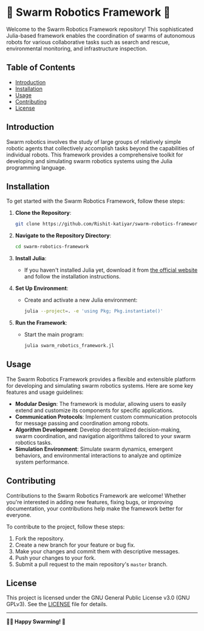 # 🤖 Swarm Robotics Framework 🚀

Welcome to the Swarm Robotics Framework repository! This sophisticated Julia-based framework enables the coordination of swarms of autonomous robots for various collaborative tasks such as search and rescue, environmental monitoring, and infrastructure inspection.

## Table of Contents
- [Introduction](#introduction)
- [Installation](#installation)
- [Usage](#usage)
- [Contributing](#contributing)
- [License](#license)

## Introduction

Swarm robotics involves the study of large groups of relatively simple robotic agents that collectively accomplish tasks beyond the capabilities of individual robots. This framework provides a comprehensive toolkit for developing and simulating swarm robotics systems using the Julia programming language.

## Installation

To get started with the Swarm Robotics Framework, follow these steps:

1. **Clone the Repository**: 
   ```bash
   git clone https://github.com/Rishit-katiyar/swarm-robotics-framework.git
   ```

2. **Navigate to the Repository Directory**:
   ```bash
   cd swarm-robotics-framework
   ```

3. **Install Julia**: 
   - If you haven't installed Julia yet, download it from [the official website](https://julialang.org/downloads/) and follow the installation instructions.

4. **Set Up Environment**:
   - Create and activate a new Julia environment:
     ```bash
     julia --project=. -e 'using Pkg; Pkg.instantiate()'
     ```

5. **Run the Framework**:
   - Start the main program:
     ```bash
     julia swarm_robotics_framework.jl
     ```

## Usage

The Swarm Robotics Framework provides a flexible and extensible platform for developing and simulating swarm robotics systems. Here are some key features and usage guidelines:

- **Modular Design**: The framework is modular, allowing users to easily extend and customize its components for specific applications.
- **Communication Protocols**: Implement custom communication protocols for message passing and coordination among robots.
- **Algorithm Development**: Develop decentralized decision-making, swarm coordination, and navigation algorithms tailored to your swarm robotics tasks.
- **Simulation Environment**: Simulate swarm dynamics, emergent behaviors, and environmental interactions to analyze and optimize system performance.

## Contributing

Contributions to the Swarm Robotics Framework are welcome! Whether you're interested in adding new features, fixing bugs, or improving documentation, your contributions help make the framework better for everyone.

To contribute to the project, follow these steps:

1. Fork the repository.
2. Create a new branch for your feature or bug fix.
3. Make your changes and commit them with descriptive messages.
4. Push your changes to your fork.
5. Submit a pull request to the main repository's `master` branch.

## License

This project is licensed under the GNU General Public License v3.0 (GNU GPLv3). See the [LICENSE](LICENSE) file for details.

---

**👨‍💻 Happy Swarming! 🤖**
```
